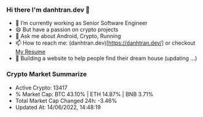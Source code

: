 ### Hi there I'm danhtran.dev 👋

- 🔭 I’m currently working as Senior Software Engineer
- 😄 But have a passion on crypto projects
- 💬 Ask me about Android, Crypto, Running 
- 📫 How to reach me: (danhtran.dev)[https://danhtran.dev/] or checkout [My Resume](Developer-Resume.pdf)
- 🌱 Building a website to help people find their dream house (updating ...)

### Crypto Market Summarize
- Active Crypto: 13417
- % Market Cap: BTC 43.10% | ETH 14.87% | BNB 3.71%
- Total Market Cap Changed 24h: -3.46%
- Updated At: 14/06/2022, 14:48:19